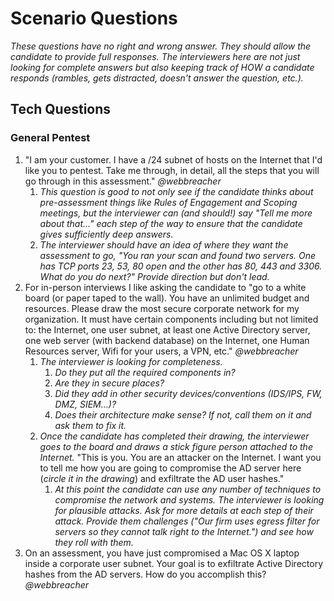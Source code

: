 # Scenario Questions #
*These questions have no right and wrong answer. They should allow the candidate to provide full responses. The interviewers here are not just looking for complete answers but also keeping track of HOW a candidate responds (rambles, gets distracted, doesn't answer the question, etc.).*

## Tech Questions ##
### General Pentest ###
1. "I am your customer. I have a /24 subnet of hosts on the Internet that I'd like you to pentest. Take me through, in detail, all the steps that you will go through in this assessment." *@webbreacher* 
    1. *This question is good to not only see if the candidate thinks about pre-assessment things like Rules of Engagement and Scoping meetings, but the interviewer can (and should!) say "Tell me more about that..." each step of the way to ensure that the candidate gives sufficiently deep answers.*
    2. *The interviewer should have an idea of where they want the assessment to go, "You ran your scan and found two servers. One has TCP ports 23, 53, 80 open and the other has 80, 443 and 3306. What do you do next?" Provide direction but don't lead.*
3. For in-person interviews I like asking the candidate to "go to a white board (or paper taped to the wall). You have an unlimited budget and resources. Please draw the most secure corporate network for my organization. It must have certain components including but not limited to: the Internet, one user subnet, at least one Active Directory server, one web server (with backend database) on the Internet, one Human Resources server, Wifi for your users, a VPN, etc."  *@webbreacher* 
    1. *The interviewer is looking for completeness.*
        1. *Do they put all the required components in?*
        2. *Are they in secure places?*
        3. *Did they add in other security devices/conventions (IDS/IPS, FW, DMZ, SIEM...)?*
        4. *Does their architecture make sense? If not, call them on it and ask them to fix it.*
    5. *Once the candidate has completed their drawing, the interviewer goes to the board and draws a stick figure person attached to the Internet.* "This is you. You are an attacker on the Internet. I want you to tell me how you are going to compromise the AD server here (*circle it in the drawing*) and exfiltrate the AD user hashes."
        1. *At this point the candidate can use any number of techniques to compromise the network and systems. The interviewer is looking for plausible attacks. Ask for more details at each step of their attack. Provide them challenges ("Our firm uses egress filter for servers so they cannot talk right to the Internet.") and see how they roll with them.*
2. On an assessment, you have just compromised a Mac OS X laptop inside a corporate user subnet. Your goal is to exfiltrate Active Directory hashes from the AD servers. How do you accomplish this? *@webbreacher*